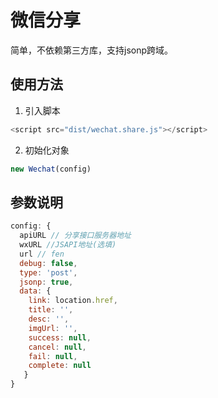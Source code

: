 # 微信分享
简单，不依赖第三方库，支持jsonp跨域。

## 使用方法
1. 引入脚本
``` javascript
<script src="dist/wechat.share.js"></script>
```
2. 初始化对象 
``` javascript
new Wechat(config)
```

## 参数说明

``` javascript
config: {
  apiURL // 分享接口服务器地址
  wxURL //JSAPI地址(选填)
  url // fen
  debug: false,
  type: 'post',
  jsonp: true,
  data: {
    link: location.href,
    title: '',
    desc: '',
    imgUrl: '',
    success: null,
    cancel: null,
    fail: null,
    complete: null
   }
}
```
